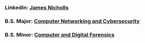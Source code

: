 ### LinkedIn: [James Nicholls](https://www.linkedin.com/in/jamesnicholls2026/)
### B.S. Major: [Computer Networking and Cybersecurity](https://www.champlain.edu/academics/undergraduate-academics/majors-and-programs/computer-networking-and-cybersecurity)
### B.S. Minor: [Computer and Digital Forensics](https://www.champlain.edu/computer-forensics/computer-and-digital-forensics-minor)